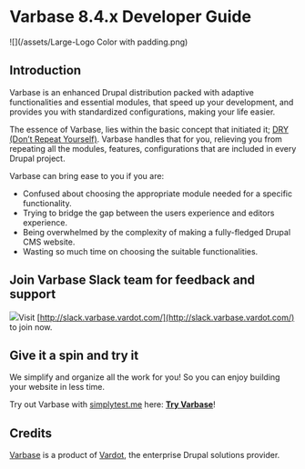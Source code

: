 # **Varbase 8.4.x Developer Guide**

![](/assets/Large-Logo Color with padding.png)

## **Introduction**

Varbase is an enhanced Drupal distribution packed with adaptive functionalities and essential modules, that speed up your development, and provides you with standardized configurations, making your life easier.

The essence of Varbase, lies within the basic concept that initiated it; [DRY \(Don’t Repeat Yourself\)](https://www.wikiwand.com/en/Don't_repeat_yourself). Varbase handles that for you, relieving you from repeating all the modules, features, configurations that are included in every Drupal project.

Varbase can bring ease to you if you are:

* Confused about choosing the appropriate module needed for a specific functionality.
* Trying to bridge the gap between the users experience and editors experience.
* Being overwhelmed by the complexity of making a fully-fledged Drupal CMS website.
* Wasting so much time on choosing the suitable functionalities.

## Join Varbase Slack team for feedback and support

[![](https://www.drupal.org/files/varbase-slack-cta_0.png)](http://slack.varbase.vardot.com/)Visit [http://slack.varbase.vardot.com/](http://slack.varbase.vardot.com/) to join now.

## 

## Give it a spin and try it

We simplify and organize all the work for you! So you can enjoy building your website in less time.

Try out Varbase with [simplytest.me](https://simplytest.me/) here: [**Try Varbase**](https://simplytest.me/project/varbase)!

## Credits

[Varbase](https://www.drupal.org/project/varbase) is a product of [Vardot](https://www.vardot.com/), the enterprise Drupal solutions provider.

